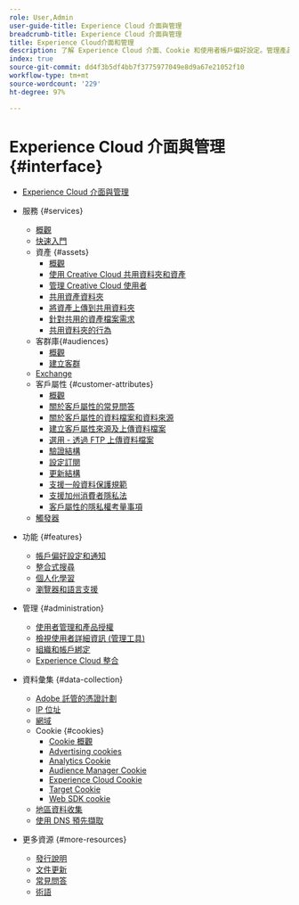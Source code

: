 ```yaml
---
role: User,Admin
user-guide-title: Experience Cloud 介面與管理
breadcrumb-title: Experience Cloud 介面與管理
title: Experience Cloud介面和管理
description: 了解 Experience Cloud 介面、Cookie 和使用者帳戶偏好設定。管理產品和設定 People 服務，包括客戶屬性和客群庫。共用 Experience Cloud Assets。
index: true
source-git-commit: dd4f3b5df4bb7f3775977049e8d9a67e21052f10
workflow-type: tm+mt
source-wordcount: '229'
ht-degree: 97%

---
```



# Experience Cloud 介面與管理 {#interface}

+ [Experience Cloud 介面與管理](experience-cloud.md)

+ 服務 {#services}
   + [概觀](services/overview.md)
   + [快速入門](services/getting-started.md)
   + 資產 {#assets}
      + [概觀](services/assets/experience-cloud-assets.md)
      + [使用 Creative Cloud 共用資料夾和資產](services/assets/creative-cloud.md)
      + [管理 Creative Cloud 使用者](services/assets/manage-cc-users.md)
      + [共用資產資料夾](services/assets/share.md)
      + [將資產上傳到共用資料夾](services/assets/upload.md)
      + [針對共用的資產檔案需求](services/assets/file-reqs.md)
      + [共用資料夾的行為](services/assets/behavior.md)
   + 客群庫{#audiences}
      + [概觀](services/audiences/overview.md)
      + [建立客群](services/audiences/create.md)
   + [Exchange](services/exchange.md)
   + 客戶屬性 {#customer-attributes}
      + [概觀](services/customer-attributes/attributes.md)
      + [關於客戶屬性的常見問答](services/customer-attributes/faq-crs.md)
      + [關於客戶屬性的資料檔案和資料來源](services/customer-attributes/crs-data-file.md)
      + [建立客戶屬性來源及上傳資料檔案](services/customer-attributes/t-crs-usecase.md)
      + [選用 - 透過 FTP 上傳資料檔案](services/customer-attributes/t-upload-attributes-ftp.md)
      + [驗證結構](services/customer-attributes/validate-schema.md)
      + [設定訂閱](services/customer-attributes/subscription.md)
      + [更新結構](services/customer-attributes/t-update-schema.md)
      + [支援一般資料保護規範](services/customer-attributes/gdpr.md)
      + [支援加州消費者隱私法](services/customer-attributes/ccpa.md)
      + [客戶屬性的隱私權考量事項](services/customer-attributes/privacy-mac.md)
   + [觸發器](services/triggers.md)

+ 功能 {#features}
   + [帳戶偏好設定和通知](features/account-preferences.md)
   + [整合式搜尋](features/search.md)
   + [個人化學習](features/personalized-learning.md)
   + [瀏覽器和語言支援](browser-language.md)

+ 管理 {#administration}
   + [使用者管理和產品授權](administration/admin-console.md)
   + [檢視使用者詳細資訊 (管理工具)](administration/admin-tool-experience-cloud.md)
   + [組織和帳戶綁定](administration/organizations.md)
   + [Experience Cloud 整合](administration/integrations.md)

+ 資料彙集 {#data-collection}
   + [Adobe 託管的憑證計劃](data-collection/adobe-managed-cert.md)
   + [IP 位址](data-collection/ip-addresses.md)
   + [網域](data-collection/domains.md)
   + Cookie {#cookies}
      + [Cookie 概觀](data-collection/cookies/overview.md)
      + [Advertising cookies](data-collection/cookies/advertising.md)
      + [Analytics Cookie](data-collection/cookies/analytics.md)
      + [Audience Manager Cookie](data-collection/cookies/audience-manager.md)
      + [Experience Cloud Cookie](data-collection/cookies/experience-cloud.md)
      + [Target Cookie](data-collection/cookies/target.md)
      + [Web SDK cookie](data-collection/cookies/web-sdk.md)
   + [地區資料收集](data-collection/rdc.md)
   + [使用 DNS 預先擷取](data-collection/dns-prefetch.md)

+ 更多資源 {#more-resources}
   + [發行說明](more-resources/release-notes.md)
   + [文件更新](more-resources/doc-updates.md)
   + [常見問答](more-resources/faq.md)
   + [術語](more-resources/terms.md)

